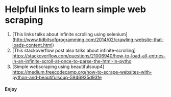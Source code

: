 # Helpful links to learn simple web scraping

1. [This links talks about infinite scrolling using selenium] (http://www.tidbitsofprogramming.com/2014/02/crawling-website-that-loads-content.html)
2. [This stackoverflow post also talks about infinite-scrolling] https://stackoverflow.com/questions/21006940/how-to-load-all-entries-in-an-infinite-scroll-at-once-to-parse-the-html-in-pytho
3. [Simple webscraping using beautifulsoup4] https://medium.freecodecamp.org/how-to-scrape-websites-with-python-and-beautifulsoup-5946935d93fe

#### Enjoy
